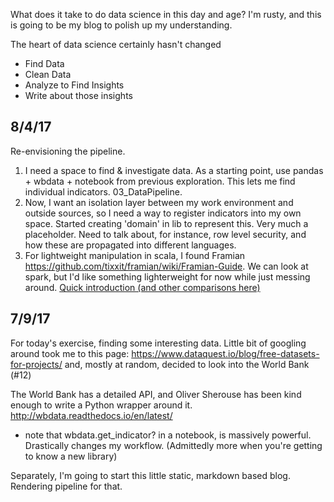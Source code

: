 What does it take to do data science in this day and age? I'm rusty, and this is going to be my blog to polish up my understanding.

The heart of data science certainly hasn't changed
* Find Data
* Clean Data
* Analyze to Find Insights
* Write about those insights

## 8/4/17

Re-envisioning the pipeline.

1. I need a space to find & investigate data. As a starting point, use pandas + wbdata + notebook from previous exploration. This lets me find individual indicators. 03_DataPipeline.
2. Now, I want an isolation layer between my work environment and outside sources, so I need a way to register indicators into my own space. Started creating 'domain' in lib to represent this. Very much a placeholder. Need to talk about, for instance, row level security, and how these are propagated into different languages.
3. For lightweight manipulation in scala, I found Framian https://github.com/tixxit/framian/wiki/Framian-Guide. We can look at spark, but I'd like something lighterweight for now while just messing around. [Quick introduction (and other comparisons here)](https://darrenjw.wordpress.com/tag/framian/)

## 7/9/17
For today's exercise, finding some interesting data. Little bit of googling around took me to this page: https://www.dataquest.io/blog/free-datasets-for-projects/ and, mostly at random, decided to look into the World Bank (#12)

The World Bank has a detailed API, and Oliver Sherouse has been kind enough to write a Python wrapper around it. http://wbdata.readthedocs.io/en/latest/

* note that wbdata.get_indicator? in a notebook, is massively powerful. Drastically changes my workflow. (Admittedly more when you're getting to know a new library)

Separately, I'm going to start this little static, markdown based blog. Rendering pipeline for that.
